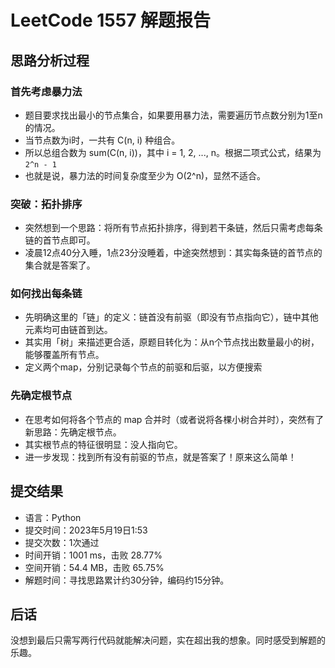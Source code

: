 # LeetCode 1557 解题报告

## 思路分析过程

### 首先考虑暴力法

- 题目要求找出最小的节点集合，如果要用暴力法，需要遍历节点数分别为1至n的情况。
- 当节点数为i时，一共有 C(n, i) 种组合。
- 所以总组合数为 sum(C(n, i))，其中 i = 1, 2, ..., n。根据二项式公式，结果为 `2^n - 1`
- 也就是说，暴力法的时间复杂度至少为 O(2^n)，显然不适合。

### 突破：拓扑排序

- 突然想到一个思路：将所有节点拓扑排序，得到若干条链，然后只需考虑每条链的首节点即可。
- 凌晨12点40分入睡，1点23分没睡着，中途突然想到：其实每条链的首节点的集合就是答案了。

### 如何找出每条链

- 先明确这里的「链」的定义：链首没有前驱（即没有节点指向它），链中其他元素均可由链首到达。
- 其实用「树」来描述更合适，原题目转化为：从n个节点找出数量最小的树，能够覆盖所有节点。
- 定义两个map，分别记录每个节点的前驱和后驱，以方便搜索

### 先确定根节点

- 在思考如何将各个节点的 map 合并时（或者说将各棵小树合并时），突然有了新思路：先确定根节点。
- 其实根节点的特征很明显：没人指向它。
- 进一步发现：找到所有没有前驱的节点，就是答案了！原来这么简单！

## 提交结果

- 语言：Python
- 提交时间：2023年5月19日1:53
- 提交次数：1次通过
- 时间开销：1001 ms，击败 28.77%
- 空间开销：54.4 MB，击败 65.75%
- 解题时间：寻找思路累计约30分钟，编码约15分钟。

## 后话

没想到最后只需写两行代码就能解决问题，实在超出我的想象。同时感受到解题的乐趣。
